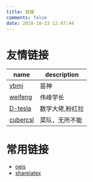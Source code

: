 ```yaml
---
title: 链接
comments: false
date: 2018-10-23 12:47:44
---
```


# 友情链接
|name|description|
|-----|----|
|[ybmj](http://ybmj.xyz/)|苗神|
|[weifeng](http://blog.naiver.me/)|伟峰学长|
|[D-tesla](http://dengtesla.com/)|数学大佬,粉红拉|
|[cubercsl](http://cubercsl.cn/)|菜队，无所不能|

# 常用链接
- [oeis](http://oeis.org/)
- [sharelatex](https://www.sharelatex.com/)
